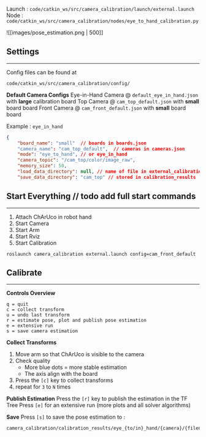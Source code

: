 
Launch  : `code/catkin_ws/src/camera_calibration/launch/external.launch`
Node  : `code/catkin_ws/src/camera_calibration/nodes/eye_to_hand_calibration.py`

![[images/pose_estimation.png | 500]]


## Settings
---

Config files can be found at 
```
code/catkin_ws/src/camera_calibration/config/
```

**Default Camera Configs**
Eye-in-Hand Camera @ `default_eye_in_hand.json` with **large** calibration board
Top Camera @ `cam_top_default.json` with **small** board board
Front Camera @ `cam_front_default.json` with **small** board board

Example : `eye_in_hand`
```json
{
	"board_name": "small"  // boards in boards.json
	"camera_name": "cam_top_default",  // cameras in cameras.json
	"mode": "eye_to_hand", // or eye_in_hand
	"camera_topic": "/cam_top/color/image_raw",
	"memory_size": 50,
	"load_data_directory": null, // name of file in external_calibration_data
	"save_data_directory": "cam_top" // stored in calibration_results  

```

## Start Everything // todo add full start commands
---
1. Attach ChArUco in robot hand
2. Start Camera
3. Start Arm
4. Start Rviz
5. Start Calibration
```
roslaunch camera_calibration external.launch config=cam_front_default
```

## Calibrate
---
**Controls Overview**
```
q = quit
c = collect transform
u = undo last transform 
r = estimate pose, plot and publish pose estimation
e = extensive run
s = save camera estimation
```

**Collect Transforms**
1. Move arm so that ChArUco is visible to the camera
2. Check quality
	- More blue dots = more stable estimation
	- The axis align with the board
3. Press the `[c]` key to collect transforms
4. repeat for `3` to `N` times

**Publish Estimation**
Press the `[r]` key to publish the estimation in the TF Tree
Press `[e]` for an extensive run (more plots and all solver algorithms)

**Save**
Press `[s]` to save the pose estimation to :
```
camera_calibration/calibration_results/eye_{to/in}_hand/{camera}/{filename}
```


